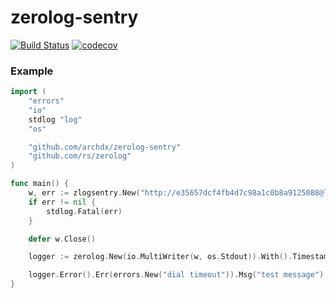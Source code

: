 # zerolog-sentry
[![Build Status](https://github.com/archdx/zerolog-sentry/workflows/test/badge.svg)](https://github.com/archdx/zerolog-sentry/actions)
[![codecov](https://codecov.io/gh/archdx/zerolog-sentry/branch/master/graph/badge.svg)](https://codecov.io/gh/archdx/zerolog-sentry)

### Example
```go
import (
	"errors"
	"io"
	stdlog "log"
	"os"

	"github.com/archdx/zerolog-sentry"
	"github.com/rs/zerolog"
)

func main() {
	w, err := zlogsentry.New("http://e35657dcf4fb4d7c98a1c0b8a9125088@localhost:9000/2", zlogsentry.WithEnvironment("dev"), zlogsentry.WithRelease("1.0.0"))
	if err != nil {
		stdlog.Fatal(err)
	}

	defer w.Close()

	logger := zerolog.New(io.MultiWriter(w, os.Stdout)).With().Timestamp().Logger()

	logger.Error().Err(errors.New("dial timeout")).Msg("test message")
}

```
